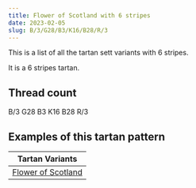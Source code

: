 ```yaml
---
title: Flower of Scotland with 6 stripes
date: 2023-02-05
slug: B/3/G28/B3/K16/B28/R/3
---
```

This is a list of all the tartan sett variants with 6 stripes.

It is a 6 stripes tartan.


## Thread count
B/3 G28 B3 K16 B28 R/3

## Examples of this tartan pattern

| Tartan Variants |
|---------------|
| [Flower of Scotland](/variants/b/3/g28/b3/k16/b28/r/3-b304080-g008000-k000000-rc00000)||
